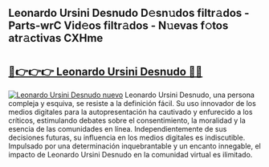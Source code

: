 ## Leonardo Ursini Desnudo D𝚎sn𝚞dos filtr𝚊dos - Parts-wrC Vid𝚎os filtr𝚊dos - N𝚞evas f𝚘tos atr𝚊ctivas CXHme

# <h2><a href="http://mbcs3f7.tromn.icu/?c=Leonardo+Ursini+Desnudo">🔗👉👉👉 Leonardo Ursini Desnudo 🔗🔗</a></h2>

[![Leonardo Ursini Desnudo nuevo](https://i.imgur.com/pEAQMta.gif)](http://mbcs3f7.tromn.icu/?c=Leonardo+Ursini+Desnudo)
Leonardo Ursini Desnudo, una persona compleja y esquiva, se resiste a la definición fácil. Su uso innovador de los medios digitales para la autopresentación ha cautivado y enfurecido a los críticos, estimulando debates sobre el consentimiento, la moralidad y la esencia de las comunidades en línea. Independientemente de sus decisiones futuras, su influencia en los medios digitales es indiscutible. Impulsado por una determinación inquebrantable y un encanto innegable, el impacto de Leonardo Ursini Desnudo en la comunidad virtual es ilimitado.
